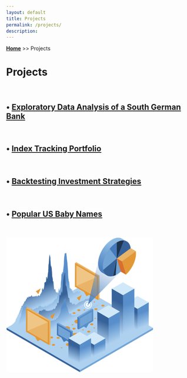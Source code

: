 ```yaml
---
layout: default
title: Projects
permalink: /projects/
description:
---
```

**[Home](../)** >> Projects
# Projects

<br>

<H2>• <a href="https://nbviewer.org/github/xyjiang970/_notebooks/blob/main/Exploratory%20Data%20Analysis%20of%20a%20South%20German%20Bank.ipynb" target="_blank">
<u>Exploratory Data Analysis of a South German Bank</u>
</a></H2>

<br>

<H2>• <a href="https://nbviewer.org/github/xyjiang970/_notebooks/blob/main/Index%20Tracking%20Portfolio.ipynb" target="_blank">
<u>Index Tracking Portfolio</u>
</a></H2>

<br>

<H2>• <a href="https://nbviewer.org/github/xyjiang970/_notebooks/blob/main/Backtesting%20Investment%20Strategies.ipynb" target="_blank">
<u>Backtesting Investment Strategies</u>
</a></H2>

<br>

<H2>• <a href="https://nbviewer.org/github/xyjiang970/_notebooks/blob/main/Popular%20US%20Baby%20Names.ipynb" target="_blank">
<u>Popular US Baby Names</u>
</a></H2>

<br>
<br>

<img src="/projects/projects_page_image.png" alt="projects_page_image" width="400">
